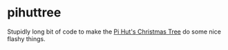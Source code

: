 # pihuttree
Stupidly long bit of code to make the <a href="https://thepihut.com/products/3d-xmas-tree-for-raspberry-pi">Pi Hut's Christmas Tree</a> do some nice flashy things.
